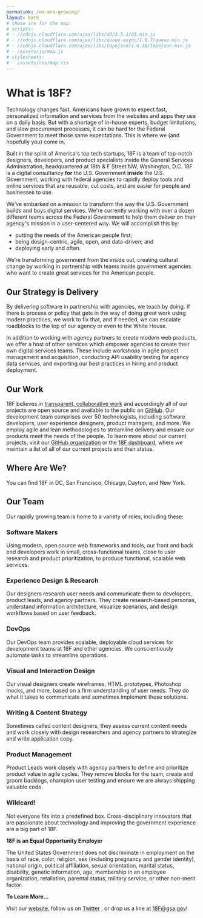 ```yaml
---
permalink: /we-are-growing/
layout: bare
# these are for the map:
# scripts:
# - //cdnjs.cloudflare.com/ajax/libs/d3/3.5.3/d3.min.js
# - //cdnjs.cloudflare.com/ajax/libs/queue-async/1.0.7/queue.min.js
# - //cdnjs.cloudflare.com/ajax/libs/topojson/1.6.18/topojson.min.js
# - /assets/js/map.js
# stylesheets:
# - /assets/css/map.css
---
```


# What is 18F?

Technology changes fast. Americans have grown to expect fast, personalized information and services from the websites and apps they use on a daily basis. But with a shortage of in-house experts, budget limitations, and slow procurement processes, it can be hard for the Federal Government to meet those same expectations. This is where we (and hopefully you) come in.

Built in the spirit of America's top tech startups, 18F is a team of top-notch designers, developers, and product specialists inside the General Services Administration, headquartered at 18th & F Street NW, Washington, D.C. 18F is a digital consultancy **for** the U.S. Government **inside** the U.S. Government, working with federal agencies to rapidly deploy tools and online services that are reusable, cut costs, and are easier for people and businesses to use.

We've embarked on a mission to transform the way the U.S. Government builds and buys digital services. We're currently working with over a dozen different teams across the Federal Government to help them deliver on their agency's mission in a user-centered way. We will accomplish this by:

* putting the needs of the American people first;
* being design-centric, agile, open, and data-driven; and
* deploying early and often.


We’re transforming government from the inside out, creating cultural change by working in partnership with teams inside government agencies who want to create great services for the American people. 

## Our Strategy is Delivery

By delivering software in partnership with agencies, we teach by doing.  If there is process or policy that gets in the way of doing great work using modern practices, we work to fix that, and if needed, we can escalate roadblocks to the top of our agency or even to the White House.  

In addition to working with agency partners to create modern web products, we offer a host of other services which empower agencies to create their own digital services teams. These include workshops in agile project management and acquisition, conducting API usability testing for agency data services, and exporting our best practices in hiring and product deployment. 

## Our Work

18F believes in [transparent, collaborative work](http://18fblog.tumblr.com/post/93415834296/working-in-public-from-day-1) and accordingly all of our projects are open source and available to the public on [GitHub](https://github.com/18F). Our development team comprises over 50 technologists, including software developers, user experience designers, product managers, and more. We employ agile and lean methodologies to streamline delivery and ensure our products meet the needs of the people. To learn more about our current projects, visit our [GitHub organization](https://github.com/18F) or the [18F dashboard](http://18f.gsa.gov/dashboard), where we maintain a list of all of our current projects and their status.  

## Where Are We?

You can find 18F in DC, San Francisco, Chicago, Dayton, and New York.

## Our Team

Our rapidly growing team is home to a variety of roles, including these:  

<div class="roles">
  <div class="role" id="software-makers">
    <h3>Software Makers</h3>
    <p>Using modern, open source web frameworks and tools, our front and back end developers work in small, cross-functional teams, close to user research and product prioritization, to produce functional, scalable web services.</p>
  </div>
  <div class="role" id="ux-research">
    <h3>Experience Design &amp; Research</h3>
    <p>Our designers research user needs and communicate them to  developers, product leads, and agency partners. They create research-based personas, understand information architecture, visualize scenarios, and design workflows based on user feedback.</p>
  </div>
  <div class="role" id="devops">
    <h3>DevOps</h3>
    <p>Our DevOps team provides scalable, deployable cloud services for development teams at 18F and other agencies.  We conscientiously automate tasks to streamline operations.</p>
  </div>
  <div class="role" id="visual-interaction">
    <h3>Visual and Interaction Design</h3>
    <p>Our visual designers create wireframes, HTML prototypes, Photoshop mocks, and more, based on a firm understanding of user needs. They do what it takes to communicate and sometimes implement these solutions. </p>
  </div>
  <div class="role" id="writing-content">
    <h3>Writing &amp; Content Strategy</h3>
    <p>Sometimes called content designers, they assess current content needs and work closely with design researchers and  agency partners to strategize and write application copy.</p>
  </div>
  <div class="role" id="product-management">
    <h3>Product Management</h3>
    <p>Product Leads work closely with agency partners to define and prioritize product value in agile cycles. They remove blocks for the team, create and groom backlogs, champion user testing and ensure we are always shipping valuable code.</p>
  </div>
  <div class="role" id="wildcard">
    <h3>Wildcard!</h3>
    <p>Not everyone fits into a predefined box. Cross-disciplinary innovators that are passionate about technology and improving the government experience are a big part of 18F.</p>
  </div>
</div>

**18F is an Equal Opportunity Employer**

The United States Government does not discriminate in employment on the basis of race, color, religion, sex (including pregnancy and gender identity), national origin, political affiliation, sexual orientation, marital status, disability, genetic information, age, membership in an employee organization, retaliation, parental status, military service, or other non-merit factor.

**To Learn More...**

Visit our [website](https://18f.gsa.gov/), follow us on [Twitter](https://twitter.com/18f) , or drop us a line at [18F@gsa.gov](mailto:18F@gsa.gov)!


